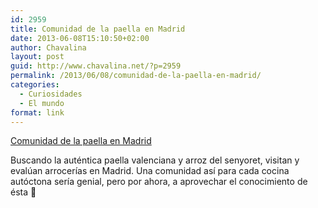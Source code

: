 ```yaml
---
id: 2959
title: Comunidad de la paella en Madrid
date: 2013-06-08T15:10:50+02:00
author: Chavalina
layout: post
guid: http://www.chavalina.net/?p=2959
permalink: /2013/06/08/comunidad-de-la-paella-en-madrid/
categories:
  - Curiosidades
  - El mundo
format: link
---
```

[Comunidad de la paella en Madrid](http://comunidadpaellademadrid.com/)

Buscando la auténtica paella valenciana y arroz del senyoret, visitan y evalúan arrocerías en Madrid. Una comunidad así para cada cocina autóctona sería genial, pero por ahora, a aprovechar el conocimiento de ésta 🙂